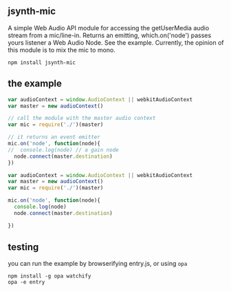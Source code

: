 ## jsynth-mic

A simple Web Audio API module for accessing the getUserMedia audio stream from a mic/line-in.  Returns an emitting, which.on('node') passes yours listener a Web Audio Node.  See the example. Currently, the opinion of this module is to mix the mic to mono.


```
npm install jsynth-mic
```

## the example

```js
var audioContext = window.AudioContext || webkitAudioContext
var master = new audioContext()

// call the module with the master audio context
var mic = require('./')(master)

// it returns an event emitter
mic.on('node', function(node){
//  console.log(node) // a gain node
  node.connect(master.destination)
})

var audioContext = window.AudioContext || webkitAudioContext
var master = new audioContext()
var mic = require('./')(master)

mic.on('node', function(node){
  console.log(node)
  node.connect(master.destination)

})
```

## testing

you can run the example by browserifying entry.js, or using ```opa```

```
npm install -g opa watchify
opa -e entry
```

